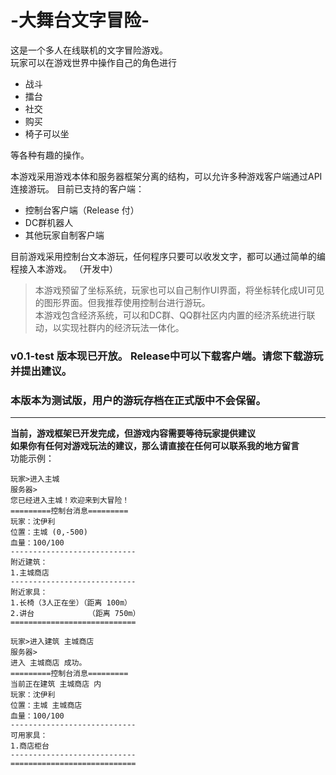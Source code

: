 # -大舞台文字冒险-
这是一个多人在线联机的文字冒险游戏。  
玩家可以在游戏世界中操作自己的角色进行  
- 战斗
- 擂台
- 社交
- 购买
- 椅子可以坐
  
等各种有趣的操作。  

本游戏采用游戏本体和服务器框架分离的结构，可以允许多种游戏客户端通过API连接游玩。
目前已支持的客户端：

- 控制台客户端（Release 付）
- DC群机器人
- 其他玩家自制客户端

目前游戏采用控制台文本游玩，任何程序只要可以收发文字，都可以通过简单的编程接入本游戏。  （开发中）
>本游戏预留了坐标系统，玩家也可以自己制作UI界面，将坐标转化成UI可见的图形界面。但我推荐使用控制台进行游玩。  
>本游戏包含经济系统，可以和DC群、QQ群社区内内置的经济系统进行联动，以实现社群内的经济玩法一体化。  
  

### v0.1-test 版本现已开放。  Release中可以下载客户端。请您下载游玩并提出建议。
### 本版本为测试版，用户的游玩存档在正式版中不会保留。  

   
***
**当前，游戏框架已开发完成，但游戏内容需要等待玩家提供建议**  
**如果你有任何对游戏玩法的建议，那么请直接在任何可以联系我的地方留言**  
功能示例：

```
玩家>进入主城
服务器>
您已经进入主城！欢迎来到大冒险！
=========控制台消息=========
玩家：沈伊利
位置：主城 (0,-500)
血量：100/100
----------------------------
附近建筑：
1.主城商店
----------------------------
附近家具：
1.长椅（3人正在坐）（距离 100m）
2.讲台            （距离 750m）
============================
```
```
玩家>进入建筑 主城商店
服务器>
进入 主城商店 成功。
=========控制台消息=========
当前正在建筑 主城商店 内
玩家：沈伊利
位置：主城 主城商店
血量：100/100
----------------------------
可用家具：
1.商店柜台
----------------------------
============================
```



